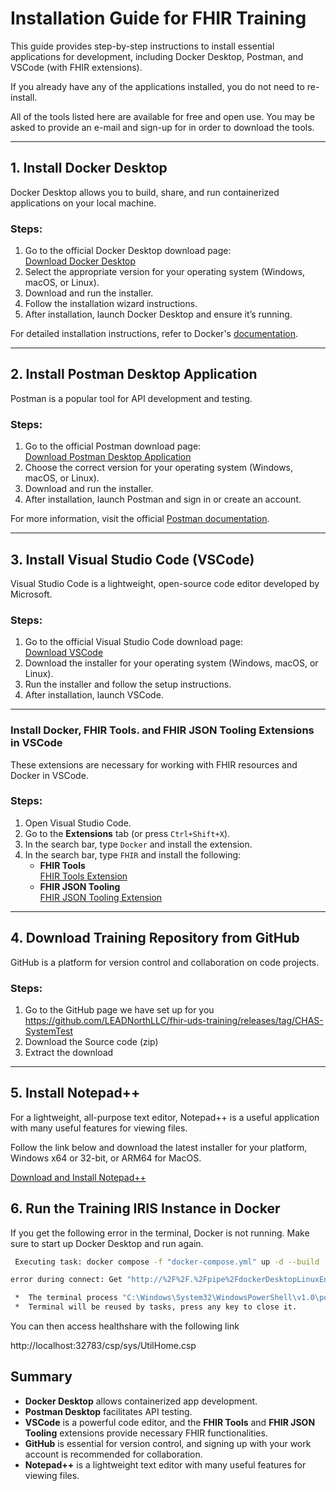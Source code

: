 # Installation Guide for FHIR Training

This guide provides step-by-step instructions to install essential applications for development, including Docker Desktop, Postman, and VSCode (with FHIR extensions).

If you already have any of the applications installed, you do not need to re-install. 

All of the tools listed here are available for free and open use. You may be asked to provide an e-mail and sign-up for in order to download the tools. 

---

## 1. Install Docker Desktop

Docker Desktop allows you to build, share, and run containerized applications on your local machine.

### Steps:
1. Go to the official Docker Desktop download page:  
   [Download Docker Desktop](https://www.docker.com/products/docker-desktop)
2. Select the appropriate version for your operating system (Windows, macOS, or Linux).
3. Download and run the installer.
4. Follow the installation wizard instructions.
5. After installation, launch Docker Desktop and ensure it’s running.

For detailed installation instructions, refer to Docker's [documentation](https://docs.docker.com/desktop/install/).

---

## 2. Install Postman Desktop Application

Postman is a popular tool for API development and testing.

### Steps:
1. Go to the official Postman download page:  
   [Download Postman Desktop Application](https://www.postman.com/downloads/)
2. Choose the correct version for your operating system (Windows, macOS, or Linux).
3. Download and run the installer.
4. After installation, launch Postman and sign in or create an account.

For more information, visit the official [Postman documentation](https://learning.postman.com/docs/getting-started/installation-and-updates/).

---

## 3. Install Visual Studio Code (VSCode)

Visual Studio Code is a lightweight, open-source code editor developed by Microsoft.

### Steps:
1. Go to the official Visual Studio Code download page:  
   [Download VSCode](https://code.visualstudio.com/)
2. Download the installer for your operating system (Windows, macOS, or Linux).
3. Run the installer and follow the setup instructions.
4. After installation, launch VSCode.

---

### Install Docker, FHIR Tools. and FHIR JSON Tooling Extensions in VSCode

These extensions are necessary for working with FHIR resources and Docker in VSCode.

### Steps:
1. Open Visual Studio Code.
2. Go to the **Extensions** tab (or press `Ctrl+Shift+X`).
3. In the search bar, type `Docker` and install the extension. 
4. In the search bar, type `FHIR` and install the following:
   - **FHIR Tools**  
     [FHIR Tools Extension](https://marketplace.visualstudio.com/items?itemName=Yannick-Lagger.vscode-fhir-tools)
   - **FHIR JSON Tooling**  
     [FHIR JSON Tooling Extension](https://marketplace.visualstudio.com/items?itemName=cqframework.fhir-json)

---

## 4. Download Training Repository from GitHub

GitHub is a platform for version control and collaboration on code projects.

### Steps:
1. Go to the GitHub page we have set up for you
      https://github.com/LEADNorthLLC/fhir-uds-training/releases/tag/CHAS-SystemTest
2. Download the Source code (zip)
3. Extract the download

---

## 5. Install Notepad++

For a lightweight, all-purpose text editor, Notepad++ is a useful application with many useful features for viewing files. 

Follow the link below and download the latest installer for your platform, Windows x64 or 32-bit, or ARM64 for MacOS. 

[Download and Install Notepad++](https://notepad-plus-plus.org/downloads/)

## 6. Run the Training IRIS Instance in Docker


If you get the following error in the terminal, Docker is not running. Make sure to start up Docker Desktop and run again. 

```bash
 Executing task: docker compose -f "docker-compose.yml" up -d --build 

error during connect: Get "http://%2F%2F.%2Fpipe%2FdockerDesktopLinuxEngine/v1.46/containers/json?all=1&filters=%7B%22label%22%3A%7B%22com.docker.compose.config-hash%22%3Atrue%2C%22com.docker.compose.project%3Diris-healthtoolkit-service%22%3Atrue%7D%7D": open //./pipe/dockerDesktopLinuxEngine: The system cannot find the file specified.

 *  The terminal process "C:\Windows\System32\WindowsPowerShell\v1.0\powershell.exe -Command docker compose -f "docker-compose.yml" up -d --build" terminated with exit code: 1. 
 *  Terminal will be reused by tasks, press any key to close it. 

```

You can then access healthshare with the following link
   
   http://localhost:32783/csp/sys/UtilHome.csp

## Summary

- **Docker Desktop** allows containerized app development.
- **Postman Desktop** facilitates API testing.
- **VSCode** is a powerful code editor, and the **FHIR Tools** and **FHIR JSON Tooling** extensions provide necessary FHIR functionalities.
- **GitHub** is essential for version control, and signing up with your work account is recommended for collaboration.
- **Notepad++** is a lightweight text editor with many useful features for viewing files.
